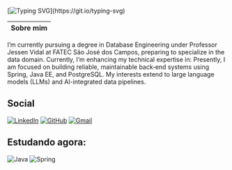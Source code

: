 [![Typing SVG](https://readme-typing-svg.demolab.com?font=Fira+Code&pause=1000&color=A4F722&width=435&lines=Hello!+My+name+is+Vinicius.)](https://git.io/typing-svg)

| Sobre mim |
| --------- |
I’m currently pursuing a degree in Database Engineering under Professor Jessen Vidal at FATEC São José dos Campos, preparing to specialize in the data domain. Currently, I’m enhancing my technical expertise in:
Presently, I am focused on building reliable, maintainable back‑end systems using Spring, Java EE, and PostgreSQL. My interests extend to large language models (LLMs) and AI-integrated data pipelines.
 
## Social 
[![LinkedIn](https://img.shields.io/badge/LinkedIn-A4F722?style=for-the-badge&logo=linkedin&logoColor=0F100D)](https://www.linkedin.com/in/viniciuspenteadop/)  [![GitHub](https://img.shields.io/badge/GitHub-A4F722?style=for-the-badge&logo=github&logoColor=0F100D)](https://github.com/vp-p) [![Gmail](https://img.shields.io/badge/Gmail-A4F722?style=for-the-badge&logo=gmail&logoColor=0F100D)](mailto:viniciuspenteadop@gmail.com) 

## Estudando agora:
![Java](https://img.shields.io/badge/java-A4F722.svg?style=for-the-badge&logo=openjdk&logoColor=0F100D)
![Spring](https://img.shields.io/badge/Spring%20framework-A4F722?style=for-the-badge&logo=spring&logoColor=0F100D)
